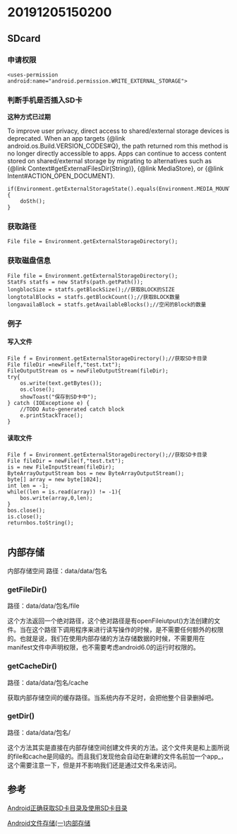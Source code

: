 # 20191205150200

<script src="../js/index.js"></script>
<div id="content"></div>


## SDcard

### 申请权限
`````
<uses-permission android:name="android.permission.WRITE_EXTERNAL_STORAGE">
`````

### 判断手机是否插入SD卡
**这种方式已过期**

To improve user privacy, direct access to shared/external storage devices is deprecated. When an app targets {@link android.os.Build.VERSION_CODES#Q}, the path returned rom this method is no longer directly accessible to apps. Apps can continue to access content stored on shared/external storage by migrating to alternatives such as {@link Context#getExternalFilesDir(String)}, {@link MediaStore}, or {@link Intent#ACTION_OPEN_DOCUMENT}.
`````
if(Environment.getExternalStorageState().equals(Environment.MEDIA_MOUNTED)){
    doSth();
}
`````

### 获取路径
`````
File file = Environment.getExternalStorageDirectory();
`````
### 获取磁盘信息

`````
File file = Environment.getExternalStorageDirectory();
StatFs statfs = new StatFs(path.getPath());
longblocSize = statfs.getBlockSize();//获取BLOCK的SIZE
longtotalBlocks = statfs.getBlockCount();//获取BLOCK数量
longavailaBlock = statfs.getAvailableBlocks();//空闲的Block的数量
`````


### 例子
#### 写入文件
`````
File f = Environment.getExternalStorageDirectory();//获取SD卡目录
File fileDir =newFile(f,"test.txt");
FileOutputStream os = newFileOutputStream(fileDir);
try{
    os.write(text.getBytes()); 
    os.close();
    showToast("保存到SD卡中");
} catch (IOExceptione e) {
    //TODO Auto-generated catch block
    e.printStackTrace();
}
`````
#### 读取文件
`````
File f = Environment.getExternalStorageDirectory();//获取SD卡目录
File fileDir = newFile(f,"test.txt");
is = new FileInputStream(fileDir);
ByteArrayOutputStream bos = new ByteArrayOutputStream();
byte[] array = new byte[1024];
int len = -1;
while((len = is.read(array)) != -1){
    bos.write(array,0,len);
}
bos.close();
is.close();
returnbos.toString();
 
`````
## 内部存储

内部存储空间 路径：data/data/包名

### getFileDir()

路径：data/data/包名/file

这个方法返回一个绝对路径，这个绝对路径是有openFileiutput()方法创建的文件。当在这个路径下调用程序来进行读写操作的时候，是不需要任何额外的权限的。也就是说，我们在使用内部存储的方法存储数据的时候，不需要用在manifest文件中声明权限，也不需要考虑android6.0的运行时权限的。 

### getCacheDir()

路径：data/data/包名/cache

获取内部存储空间的缓存路径。当系统内存不足时，会把他整个目录删掉吧。 

### getDir()

路径：data/data/包名/

这个方法其实是直接在内部存储空间创建文件夹的方法。这个文件夹是和上面所说的file和cache是同级的。而且我们发现他会自动在新建的文件名前加一个app_，这个需要注意一下，但是并不影响我们还是通过文件名来访问。
 

## 参考
[Android正确获取SD卡目录及使用SD卡目录](https://www.jianshu.com/p/d2cd9b19eff4)

[Android文件存储(一)内部存储](https://blog.csdn.net/xy4_android/article/details/80985890)
